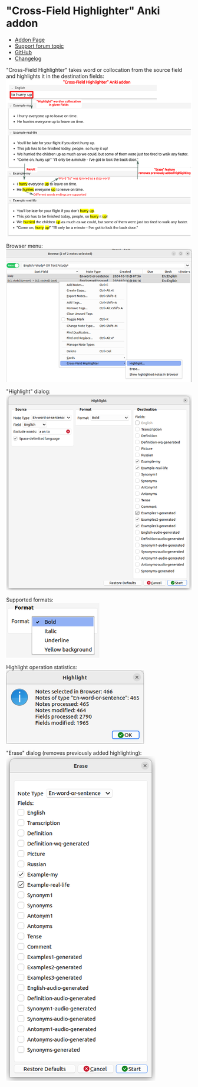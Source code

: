 # "Cross-Field Highlighter" Anki addon

- [Addon Page](https://ankiweb.net/shared/info/1312127886)
- [Support forum topic](https://forums.ankiweb.net/t/cross-field-highlighter-addon-support-page/52592)
- [GitHub](https://github.com/Aleks-Ya/cross-field-highlighter-anki-addon)
- [Changelog](https://github.com/Aleks-Ya/cross-field-highlighter-anki-addon/blob/master/CHANGELOG.md)

"Cross-Field Highlighter" takes word or collocation from the source field and highlights it in the destination
fields:  
![](https://raw.githubusercontent.com/Aleks-Ya/cross-field-highlighter-anki-addon/master/docs/images/short-description-2.png)

Browser menu:  
![](https://raw.githubusercontent.com/Aleks-Ya/cross-field-highlighter-anki-addon/master/docs/images/browser-menu.png)

"Highlight" dialog:  
![](https://raw.githubusercontent.com/Aleks-Ya/cross-field-highlighter-anki-addon/master/docs/images/dialog-highlight.png)

Supported formats:  
![](https://raw.githubusercontent.com/Aleks-Ya/cross-field-highlighter-anki-addon/master/docs/images/formats.png)

Highlight operation statistics:  
![](https://raw.githubusercontent.com/Aleks-Ya/cross-field-highlighter-anki-addon/master/docs/images/statistics-highlight.png)

"Erase" dialog (removes previously added highlighting):  
![](https://raw.githubusercontent.com/Aleks-Ya/cross-field-highlighter-anki-addon/master/docs/images/dialog-erase.png)
